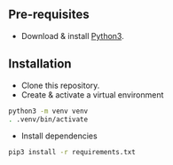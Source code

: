 ## Pre-requisites

-   Download & install [Python3](https://www.python.org/downloads/).

## Installation

-   Clone this repository.
-   Create & activate a virtual environment
```bash
python3 -m venv venv
. .venv/bin/activate
```

-  Install dependencies
```bash
pip3 install -r requirements.txt
```